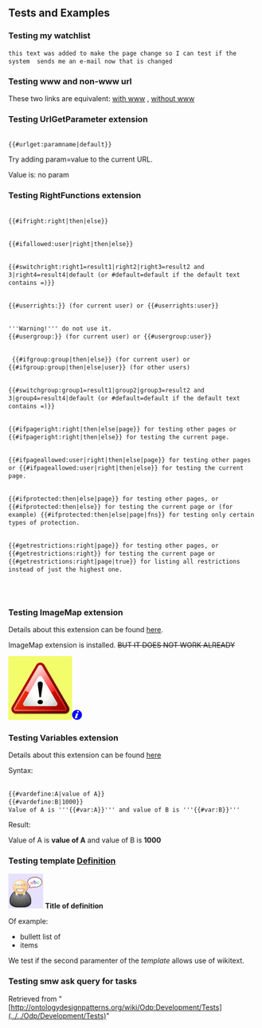 ##  Tests and Examples


###  Testing my watchlist



```
this text was added to make the page change so I can test if the system  sends me an e-mail now that is changed

```

###  Testing www and non-www url


These two links are equivalent: [with www](http://ontologydesignpatterns.org/index.php/Odp:Development "http://ontologydesignpatterns.org/index.php/Odp:Development") , [without www](http://ontologydesignpatterns.org/index.php/Odp:Development "http://ontologydesignpatterns.org/index.php/Odp:Development")



###  Testing UrlGetParameter extension



```

{{#urlget:paramname|default}}

```

Try adding param=value to the current URL.


Value is: no param



###  Testing RightFunctions extension



```

{{#ifright:right|then|else}}

```


```

{{#ifallowed:user|right|then|else}}

```


```

{{#switchright:right1=result1|right2|right3=result2 and 3|right4=result4|default (or #default=default if the default text contains =)}}

```


```

{{#userrights:}} (for current user) or {{#userrights:user}}

```


```

'''Warning!''' do not use it.
{{#usergroup:}} (for current user) or {{#usergroup:user}}

```


```

 {{#ifgroup:group|then|else}} (for current user) or {{#ifgroup:group|then|else|user}} (for other users)

```


```

{{#switchgroup:group1=result1|group2|group3=result2 and 3|group4=result4|default (or #default=default if the default text contains =)}}

```


```

{{#ifpageright:right|then|else|page}} for testing other pages or {{#ifpageright:right|then|else}} for testing the current page.

```


```

{{#ifpageallowed:user|right|then|else|page}} for testing other pages or {{#ifpageallowed:user|right|then|else}} for testing the current page.

```


```

{{#ifprotected:then|else|page}} for testing other pages, or {{#ifprotected:then|else}} for testing the current page or (for example) {{#ifprotected:then|else|page|fns}} for testing only certain types of protection.

```


```

{{#getrestrictions:right|page}} for testing other pages, or {{#getrestrictions:right}} for testing the current page or {{#getrestrictions:right|page|true}} for listing all restrictions instead of just the highest one.

```


```



```

###  Testing ImageMap extension


Details about this extension can be found [here](http://www.mediawiki.org/wiki/Extension:ImageMap "http://www.mediawiki.org/wiki/Extension:ImageMap").


ImageMap extension is installed. ~~BUT IT DOES NOT WORK ALREADY~~


  




![picture of a foo](../../images/c/c2/Warning.gif)[![About this image](../../extensions/ImageMap/desc-20.png)](../../Image/Warning.gif "About this image")
###  Testing Variables extension


Details about this extension can be found [here](http://www.mediawiki.org/wiki/Extension:Variables "http://www.mediawiki.org/wiki/Extension:Variables")


Syntax:




```

{{#vardefine:A|value of A}}
{{#vardefine:B|1000}}
Value of A is '''{{#var:A}}''' and value of B is '''{{#var:B}}'''

```

Result:


  

Value of A is __value of A__ and value of B is __1000__



###  Testing template [Definition](../../Template/Definition "Template:Definition")



[![](../../images/thumb/6/6f/Definition.gif/70px-Definition.gif)](../../Image/Definition.gif "Definition.gif")
__Title of definition__

Of example:
* bullett list of
* items


We test if the second paramenter of the _template_ allows use of wikitext.





  




###  Testing smw ask query for tasks




Retrieved from "[http://ontologydesignpatterns.org/wiki/Odp:Development/Tests](../../Odp/Development/Tests)"